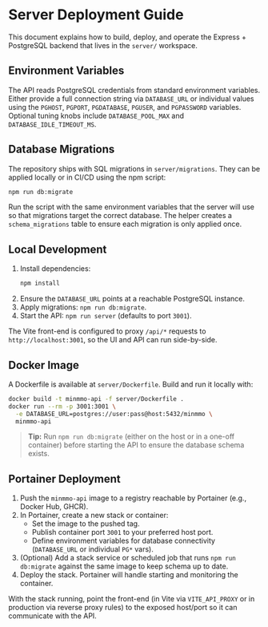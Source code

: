 # Server Deployment Guide

This document explains how to build, deploy, and operate the Express + PostgreSQL backend that lives in the `server/` workspace.

## Environment Variables

The API reads PostgreSQL credentials from standard environment variables. Either provide a full connection string via `DATABASE_URL` or individual values using the `PGHOST`, `PGPORT`, `PGDATABASE`, `PGUSER`, and `PGPASSWORD` variables. Optional tuning knobs include `DATABASE_POOL_MAX` and `DATABASE_IDLE_TIMEOUT_MS`.

## Database Migrations

The repository ships with SQL migrations in `server/migrations`. They can be applied locally or in CI/CD using the npm script:

```bash
npm run db:migrate
```

Run the script with the same environment variables that the server will use so that migrations target the correct database. The helper creates a `schema_migrations` table to ensure each migration is only applied once.

## Local Development

1. Install dependencies:
   ```bash
   npm install
   ```
2. Ensure the `DATABASE_URL` points at a reachable PostgreSQL instance.
3. Apply migrations: `npm run db:migrate`.
4. Start the API: `npm run server` (defaults to port `3001`).

The Vite front-end is configured to proxy `/api/*` requests to `http://localhost:3001`, so the UI and API can run side-by-side.

## Docker Image

A Dockerfile is available at `server/Dockerfile`. Build and run it locally with:

```bash
docker build -t minmmo-api -f server/Dockerfile .
docker run --rm -p 3001:3001 \
  -e DATABASE_URL=postgres://user:pass@host:5432/minmmo \
  minmmo-api
```

> **Tip:** Run `npm run db:migrate` (either on the host or in a one-off container) before starting the API to ensure the database schema exists.

## Portainer Deployment

1. Push the `minmmo-api` image to a registry reachable by Portainer (e.g., Docker Hub, GHCR).
2. In Portainer, create a new stack or container:
   - Set the image to the pushed tag.
   - Publish container port `3001` to your preferred host port.
   - Define environment variables for database connectivity (`DATABASE_URL` or individual `PG*` vars).
3. (Optional) Add a stack service or scheduled job that runs `npm run db:migrate` against the same image to keep schema up to date.
4. Deploy the stack. Portainer will handle starting and monitoring the container.

With the stack running, point the front-end (in Vite via `VITE_API_PROXY` or in production via reverse proxy rules) to the exposed host/port so it can communicate with the API.
